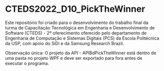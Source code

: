 # CTEDS2022_D10_PickTheWinner

Este repositório foi criado para o desenvolvimento do trabalho final da turma de Capacitação Tecnológica em Engenharia e Desenvolvimento de Software (CTEDS) - 2º oferecimento oferecido pelo departamento de Engenharia de Computação e Sistemas Digitais (PCS) da Escola Politécnica da USP, com apoio do SiDi e da Samsung Research Brazil.

Observação única: O projeto da API - APIBdPickTheWinner está dentro de uma pasta no projeto WPF e deve ser exportado para fora antes de executar o programa.
